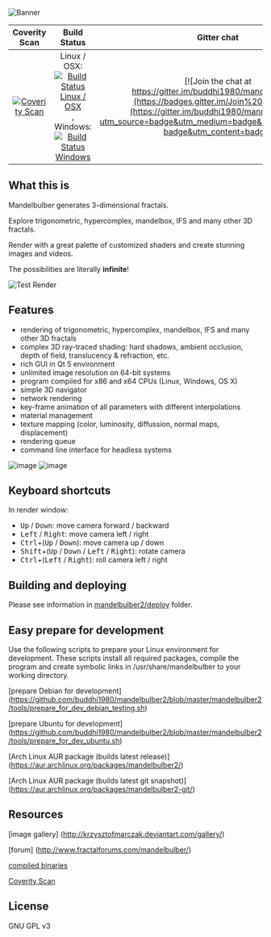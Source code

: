 ![Banner](https://raw.githubusercontent.com/buddhi1980/mandelbulber2/wiki/assets/images/mandelbulberBanner.png)

|Coverity Scan|Build Status|Gitter chat|
|:-:|:-:|:-:|
|[![Coverity Scan](https://scan.coverity.com/projects/4723/badge.svg?flat=1)](https://scan.coverity.com/projects/mandelbulber-v2)|Linux / OSX: [![Build Status Linux / OSX](https://travis-ci.org/buddhi1980/mandelbulber2.svg)](https://travis-ci.org/buddhi1980/mandelbulber2), Windows: [![Build Status Windows](https://ci.appveyor.com/api/projects/status/ce02h8jyxc6f8vt4?svg=true)](https://ci.appveyor.com/project/zebastian/mandelbulber2-s84yl)|[![Join the chat at https://gitter.im/buddhi1980/mandelbulber2](https://badges.gitter.im/Join%20Chat.svg)](https://gitter.im/buddhi1980/mandelbulber2?utm_source=badge&utm_medium=badge&utm_campaign=pr-badge&utm_content=badge)|



## What this is

Mandelbulber generates 3-dimensional fractals.

Explore trigonometric, hypercomplex, mandelbox, IFS and many other 3D fractals.

Render with a great palette of customized shaders and create stunning images and videos.

The possibilities are literally **infinite**!

![Test Render](https://raw.githubusercontent.com/buddhi1980/mandelbulber2/wiki/assets/images/mandelbulberTestrender.jpg)

## Features

- rendering of trigonometric, hypercomplex, mandelbox, IFS and many other 3D fractals
- complex 3D ray-traced shading: hard shadows, ambient occlusion, depth of field, translucency & refraction, etc.
- rich GUI in Qt 5 environment
- unlimited image resolution on 64-bit systems
- program compiled for x86 and x64 CPUs (Linux, Windows, OS X)
- simple 3D navigator
- network rendering
- key-frame animation of all parameters with different interpolations
- material management
- texture mapping (color, luminosity, diffussion, normal maps, displacement)
- rendering queue
- command line interface for headless systems


![image](https://cloud.githubusercontent.com/assets/11696990/13788910/173cf11a-eae2-11e5-884e-f1d03924a5f3.png)
![image](https://cloud.githubusercontent.com/assets/11696990/16526853/a708e7e2-3fb3-11e6-8136-323bda493604.png)

## Keyboard shortcuts

In render window:

  - <kbd>Up</kbd> / <kbd>Down</kbd>: move camera forward / backward
  - <kbd>Left</kbd> / <kbd>Right</kbd>: move camera left / right
  - <kbd>Ctrl</kbd>+(<kbd>Up</kbd> / <kbd>Down</kbd>): move camera up / down
  - <kbd>Shift</kbd>+(<kbd>Up</kbd> / <kbd>Down</kbd> / <kbd>Left</kbd> / <kbd>Right</kbd>): rotate camera
  - <kbd>Ctrl</kbd>+(<kbd>Left</kbd> / <kbd>Right</kbd>): roll camera left / right


## Building and deploying

Please see information in [mandelbulber2/deploy](mandelbulber2/deploy) folder.

## Easy prepare for development

Use the following scripts to prepare your Linux environment for development.
These scripts install all required packages, compile the program and create symbolic links in /usr/share/mandelbulber to your working directory.

[prepare Debian for development] (https://github.com/buddhi1980/mandelbulber2/blob/master/mandelbulber2/tools/prepare_for_dev_debian_testing.sh)

[prepare Ubuntu for development] (https://github.com/buddhi1980/mandelbulber2/blob/master/mandelbulber2/tools/prepare_for_dev_ubuntu.sh)

[Arch Linux AUR package (builds latest release)]
(https://aur.archlinux.org/packages/mandelbulber2/)

[Arch Linux AUR package (builds latest git snapshot)]
(https://aur.archlinux.org/packages/mandelbulber2-git/)

## Resources

[image gallery] (http://krzysztofmarczak.deviantart.com/gallery/)

[forum] (http://www.fractalforums.com/mandelbulber/)

[compiled binaries](http://sourceforge.net/projects/mandelbulber/)

[Coverity Scan](http://scan.coverity.com/projects/4723?tab=overview)

## License

GNU GPL v3
